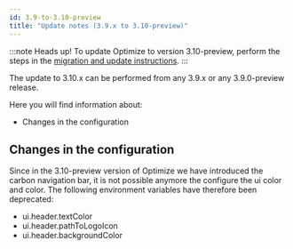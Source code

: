```yaml
---
id: 3.9-to-3.10-preview
title: "Update notes (3.9.x to 3.10-preview)"
---
```


:::note Heads up!
To update Optimize to version 3.10-preview, perform the steps in the [migration and update instructions](./instructions.md).
:::

The update to 3.10.x can be performed from any 3.9.x or any 3.9.0-preview release.

Here you will find information about:

- Changes in the configuration

## Changes in the configuration

Since in the 3.10-preview version of Optimize we have introduced the carbon navigation bar, it is not possible anymore the configure the ui color and color. The following
environment variables have therefore been deprecated:

- ui.header.textColor
- ui.header.pathToLogoIcon
- ui.header.backgroundColor
